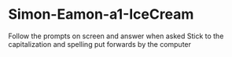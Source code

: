 # Simon-Eamon-a1-IceCream
 Follow the prompts on screen and answer when asked
 Stick to the capitalization and spelling put forwards by the computer
